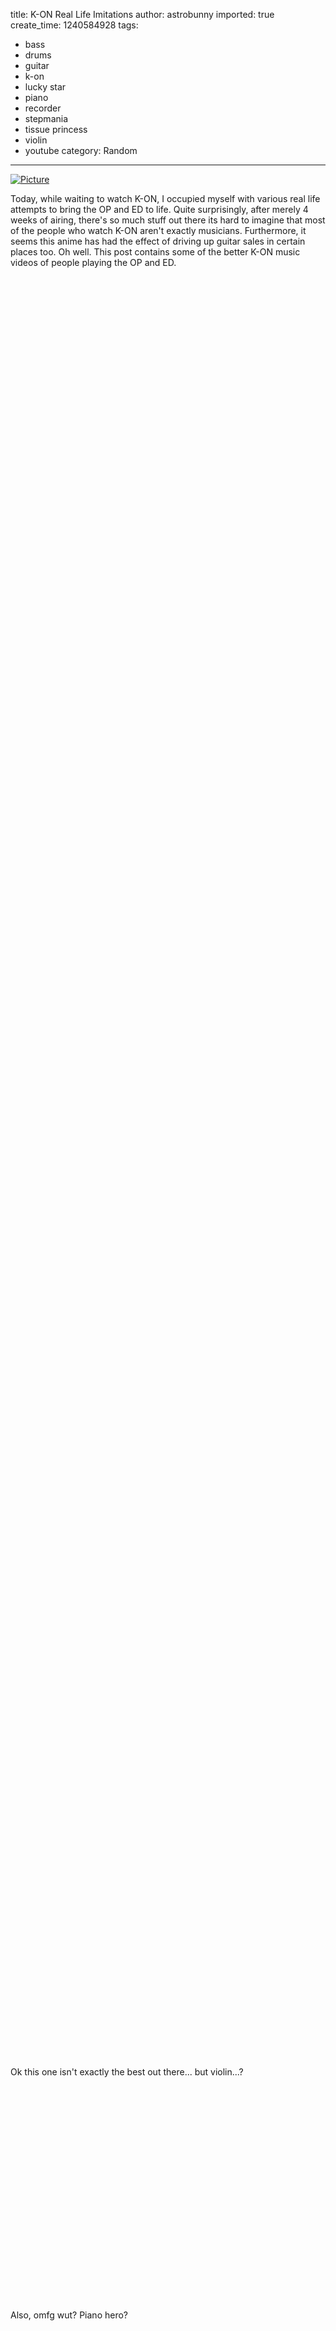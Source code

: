 title: K-ON Real Life Imitations
author: astrobunny
imported: true
create_time: 1240584928
tags:
- bass
- drums
- guitar
- k-on
- lucky star
- piano
- recorder
- stepmania
- tissue princess
- violin
- youtube
category: Random
---
 [![](wp-uploads/2009/04/wpid-3853878-500x551.jpg "Picture")](/images/wp-uploads/2009/04/wpid-3853878.jpg)  
  
Today, while waiting to watch K-ON, I occupied myself with various real life attempts to bring the OP and ED to life. Quite surprisingly, after merely 4 weeks of airing, there's so much stuff out there its hard to imagine that most of the people who watch K-ON aren't exactly musicians. Furthermore, it seems this anime has had the effect of driving up guitar sales in certain places too. Oh well. This post contains some of the better K-ON music videos of people playing the OP and ED.  
<!--more-->  
<object width="425" height="344"><param name="movie" value="http://www.youtube.com/v/ogK3vgQxqws&amp;hl=en&amp;fs=1&amp;color1=0xcc2550&amp;color2=0xe87a9f">
<param name="allowFullScreen" value="true">
<param name="allowscriptaccess" value="always">
<embed src="http://www.youtube.com/v/ogK3vgQxqws&amp;hl=en&amp;fs=1&amp;color1=0xcc2550&amp;color2=0xe87a9f" type="application/x-shockwave-flash" allowscriptaccess="always" allowfullscreen="true" width="425" height="344"></embed></object>  
  
<object width="425" height="344"><param name="movie" value="http://www.youtube.com/v/5Jv6IKYAQy0&amp;hl=en&amp;fs=1&amp;color1=0xcc2550&amp;color2=0xe87a9f">
<param name="allowFullScreen" value="true">
<param name="allowscriptaccess" value="always">
<embed src="http://www.youtube.com/v/5Jv6IKYAQy0&amp;hl=en&amp;fs=1&amp;color1=0xcc2550&amp;color2=0xe87a9f" type="application/x-shockwave-flash" allowscriptaccess="always" allowfullscreen="true" width="425" height="344"></embed></object>  
  
<object width="425" height="344"><param name="movie" value="http://www.youtube.com/v/hq3jQ3A0s7k&amp;hl=en&amp;fs=1&amp;color1=0xcc2550&amp;color2=0xe87a9f">
<param name="allowFullScreen" value="true">
<param name="allowscriptaccess" value="always">
<embed src="http://www.youtube.com/v/hq3jQ3A0s7k&amp;hl=en&amp;fs=1&amp;color1=0xcc2550&amp;color2=0xe87a9f" type="application/x-shockwave-flash" allowscriptaccess="always" allowfullscreen="true" width="425" height="344"></embed></object>  
  
<object width="425" height="344"><param name="movie" value="http://www.youtube.com/v/uhxuzGXifCE&amp;hl=en&amp;fs=1&amp;color1=0xcc2550&amp;color2=0xe87a9f">
<param name="allowFullScreen" value="true">
<param name="allowscriptaccess" value="always">
<embed src="http://www.youtube.com/v/uhxuzGXifCE&amp;hl=en&amp;fs=1&amp;color1=0xcc2550&amp;color2=0xe87a9f" type="application/x-shockwave-flash" allowscriptaccess="always" allowfullscreen="true" width="425" height="344"></embed></object>  
  
<object width="425" height="344"><param name="movie" value="http://www.youtube.com/v/PZoRdH-f1co&amp;hl=en&amp;fs=1&amp;color1=0xcc2550&amp;color2=0xe87a9f">
<param name="allowFullScreen" value="true">
<param name="allowscriptaccess" value="always">
<embed src="http://www.youtube.com/v/PZoRdH-f1co&amp;hl=en&amp;fs=1&amp;color1=0xcc2550&amp;color2=0xe87a9f" type="application/x-shockwave-flash" allowscriptaccess="always" allowfullscreen="true" width="425" height="344"></embed></object>  
  
<object width="425" height="344"><param name="movie" value="http://www.youtube.com/v/kIo7skBqKfQ&amp;hl=en&amp;fs=1&amp;color1=0xcc2550&amp;color2=0xe87a9f">
<param name="allowFullScreen" value="true">
<param name="allowscriptaccess" value="always">
<embed src="http://www.youtube.com/v/kIo7skBqKfQ&amp;hl=en&amp;fs=1&amp;color1=0xcc2550&amp;color2=0xe87a9f" type="application/x-shockwave-flash" allowscriptaccess="always" allowfullscreen="true" width="425" height="344"></embed></object>  
  
<object width="425" height="344"><param name="movie" value="http://www.youtube.com/v/wG2AFeqcju8&amp;hl=en&amp;fs=1&amp;color1=0xcc2550&amp;color2=0xe87a9f">
<param name="allowFullScreen" value="true">
<param name="allowscriptaccess" value="always">
<embed src="http://www.youtube.com/v/wG2AFeqcju8&amp;hl=en&amp;fs=1&amp;color1=0xcc2550&amp;color2=0xe87a9f" type="application/x-shockwave-flash" allowscriptaccess="always" allowfullscreen="true" width="425" height="344"></embed></object>  
  
<object width="425" height="344"><param name="movie" value="http://www.youtube.com/v/Br-5QWqszgM&amp;hl=en&amp;fs=1&amp;color1=0xcc2550&amp;color2=0xe87a9f">
<param name="allowFullScreen" value="true">
<param name="allowscriptaccess" value="always">
<embed src="http://www.youtube.com/v/Br-5QWqszgM&amp;hl=en&amp;fs=1&amp;color1=0xcc2550&amp;color2=0xe87a9f" type="application/x-shockwave-flash" allowscriptaccess="always" allowfullscreen="true" width="425" height="344"></embed></object>  
  
Ok this one isn't exactly the best out there... but violin...?  
  
<object width="425" height="344"><param name="movie" value="http://www.youtube.com/v/r3ZajeSfm1I&amp;hl=en&amp;fs=1&amp;color1=0xcc2550&amp;color2=0xe87a9f">
<param name="allowFullScreen" value="true">
<param name="allowscriptaccess" value="always">
<embed src="http://www.youtube.com/v/r3ZajeSfm1I&amp;hl=en&amp;fs=1&amp;color1=0xcc2550&amp;color2=0xe87a9f" type="application/x-shockwave-flash" allowscriptaccess="always" allowfullscreen="true" width="425" height="344"></embed></object>  
  
Also, omfg wut? Piano hero?  
  
<object width="425" height="344"><param name="movie" value="http://www.youtube.com/v/8dHAVXNzX8M&amp;hl=en&amp;fs=1">
<param name="allowFullScreen" value="true">
<param name="allowscriptaccess" value="always">
<embed src="http://www.youtube.com/v/8dHAVXNzX8M&amp;hl=en&amp;fs=1" type="application/x-shockwave-flash" allowscriptaccess="always" allowfullscreen="true" width="425" height="344"></embed></object>  
  
<object width="425" height="344"><param name="movie" value="http://www.youtube.com/v/EXjceWTgki0&amp;hl=en&amp;fs=1&amp;color1=0xcc2550&amp;color2=0xe87a9f">
<param name="allowFullScreen" value="true">
<param name="allowscriptaccess" value="always">
<embed src="http://www.youtube.com/v/EXjceWTgki0&amp;hl=en&amp;fs=1&amp;color1=0xcc2550&amp;color2=0xe87a9f" type="application/x-shockwave-flash" allowscriptaccess="always" allowfullscreen="true" width="425" height="344"></embed></object>  
  
<object width="425" height="344"><param name="movie" value="http://www.youtube.com/v/VctRzO119js&amp;hl=en&amp;fs=1">
<param name="allowFullScreen" value="true">
<param name="allowscriptaccess" value="always">
<embed src="http://www.youtube.com/v/VctRzO119js&amp;hl=en&amp;fs=1" type="application/x-shockwave-flash" allowscriptaccess="always" allowfullscreen="true" width="425" height="344"></embed></object>  
  
And finally, just for the lulz  
  
<object width="425" height="344"><param name="movie" value="http://www.youtube.com/v/EXjceWTgki0&amp;hl=en&amp;fs=1&amp;color1=0xcc2550&amp;color2=0xe87a9f">
<param name="allowFullScreen" value="true">
<param name="allowscriptaccess" value="always">
<embed src="http://www.youtube.com/v/EXjceWTgki0&amp;hl=en&amp;fs=1&amp;color1=0xcc2550&amp;color2=0xe87a9f" type="application/x-shockwave-flash" allowscriptaccess="always" allowfullscreen="true" width="425" height="344"></embed></object>